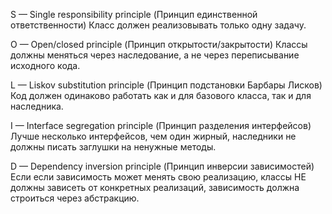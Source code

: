 S — Single responsibility principle (Принцип единственной ответственности)
	Класс должен реализовывать только одну задачу.	

O — Open/closed principle (Принцип открытости/закрытости)
	 Классы должны меняться через наследование, а не через переписывание исходного кода.

L — Liskov substitution principle (Принцип подстановки Барбары Лисков)
	 Код должен одинаково работать как и для базового класса, так и для наследника.

I — Interface segregation principle (Принцип разделения интерфейсов)
	 Лучше несколько интерфейсов, чем один жирный, наследники не должны писать заглушки на ненужные методы.

D — Dependency inversion principle (Принцип инверсии зависимостей)
	 Если если зависимость может менять свою реализацию, классы НЕ должны зависеть от конкретных реализаций, зависимость должна строиться через абстракцию.
